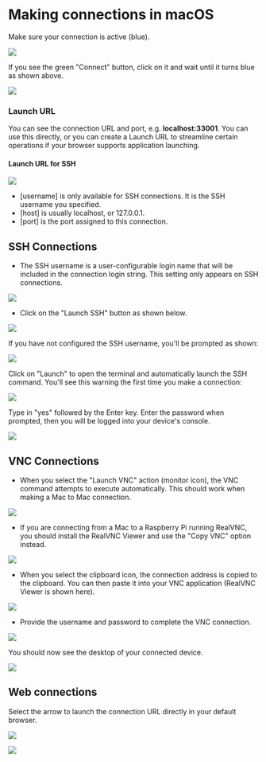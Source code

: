 # Making connections in macOS

Make sure your connection is active \(blue\).

![](../../../.gitbook/assets/image%20%2818%29.png)

If you see the green "Connect" button, click on it and wait until it turns blue as shown above.

![](../../../.gitbook/assets/image%20%28426%29.png)

### Launch URL

You can see the connection URL and port, e.g. **localhost:33001**.  You can use this directly, or you can create a Launch URL to streamline certain operations if your browser supports application launching. 

#### Launch URL for SSH

![](../../../.gitbook/assets/image%20%28166%29.png)

* \[username\] is only available for SSH connections.  It is the SSH username you specified.
* \[host\] is usually localhost, or 127.0.0.1.
* \[port\] is the port assigned to this connection.

## SSH Connections

* The SSH username is a user-configurable login name that will be included in the connection login string.  This setting only appears on SSH connections.  

![](../../../.gitbook/assets/image%20%28350%29.png)

* Click on the "Launch SSH" button as shown below.

![](../../../.gitbook/assets/image%20%28371%29.png)

If you have not configured the SSH username, you'll be prompted as shown:

![](../../../.gitbook/assets/image%20%28362%29.png)

Click on "Launch" to open the terminal and automatically launch the SSH command.  You'll see this warning the first time you make a connection:

![](../../../.gitbook/assets/image%20%2899%29.png)

Type in "yes" followed by the Enter key.  Enter the password when prompted, then you will be logged into your device's console.

![](../../../.gitbook/assets/image%20%2895%29.png)

## VNC Connections

* When you select the "Launch VNC" action \(monitor icon\), the VNC command attempts to execute automatically.  This should work when making a Mac to Mac connection.  

![](../../../.gitbook/assets/image%20%28240%29.png)

* If you are connecting from a Mac to a Raspberry Pi running RealVNC, you should install the RealVNC Viewer and use the "Copy VNC" option instead.

![](../../../.gitbook/assets/image%20%28516%29.png)

* When you select the clipboard icon, the connection address is copied to the clipboard.  You can then paste it into your VNC application \(RealVNC Viewer is shown here\).

![](../../../.gitbook/assets/image%20%28307%29.png)

* Provide the username and password to complete the VNC connection.

![](../../../.gitbook/assets/image%20%28433%29.png)

You should now see the desktop of your connected device.

![](../../../.gitbook/assets/image%20%28102%29.png)

## Web connections

Select the arrow to launch the connection URL directly in your default browser.

![](../../../.gitbook/assets/image%20%28430%29.png)

![](../../../.gitbook/assets/image%20%28472%29.png)



